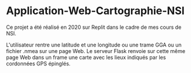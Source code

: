# Application-Web-Cartographie-NSI
Ce projet a été réalisé en 2020 sur Replit dans le cadre de mes cours de NSI.

L'utilisateur rentre une latitude et une longitude ou une trame GGA ou un fichier .nmea sur une page Web. Le serveur Flask renvoie sur
cette même page Web dans un frame une carte avec les lieux indiqués par les cordonnées GPS épinglés.
